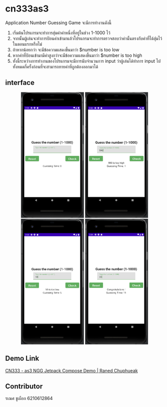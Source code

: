# cn333as3
Application Number Guessing Game จะมีการทำงานดังนี้
1. เริ่มต้นโปรแกรมจะทำการสุ่มค่าค่าหนึ่งที่อยู่ในช่วง 1-1000 ไว้
2. จากนั้นผู้เล่นจะทำการป้อนค่าเข้ามาแล้วโปรแกรมจะทำการตรวจสอบว่าค่านั้นตรงกับค่าที่ได้สุ่มไว้ในตอนแรกหรือไม่
3. ถ้าหากน้อยกว่า จะมีข้อความแสดงขึ้นมาว่า $number is too low 
4. หากค่าที่ป้อนเข้ามามีค่าสูงกว่าจะมีข้อความแสดงขึ้นมาว่า $number is too high 
5. ทั้งนี้ระหว่างการทำงานของโปรแกรมจะมีการนับจำนวนการ input ว่าผู้เล่นได้ทำการ input ไปทั้งหมดกี่ครั้งก่อนที่จะสามารถทายค่าที่ถูกต้องออกมาได้

## interface
<p align="center">
  <img src="img/img1.png" width=200 height=400 /> 
  <img src="img/img2.png" width=200 height=400 /> 
  <img src="img/img3.png" width=200 height=400 /> 
  <img src="img/img4.png" width=200 height=400 /> 
</p>

## Demo Link
[CN333 - as3 NGG Jetpack Compose Demo | Raned Chuphueak](https://youtu.be/qmkrn1G6wNI)

## Contributor
รเณศ ชูเผือก 6210612864

